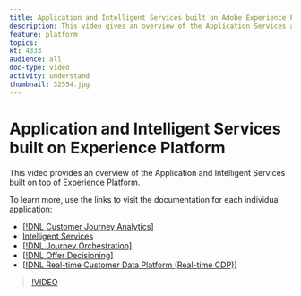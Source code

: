 ```yaml
---
title: Application and Intelligent Services built on Adobe Experience Platform
description: This video gives an overview of the Application Services and Intelligent Services built on top of Adobe Experience Platform, which complement the Experience Cloud Applications&mdash;Real-time Customer Data Platform, Journey Orchestration, Customer Journey Analytics, Attribution AI, and Customer AI.
feature: platform
topics:
kt: 4333
audience: all
doc-type: video
activity: understand
thumbnail: 32554.jpg
---
```


# Application and Intelligent Services built on Experience Platform

This video provides an overview of the Application and Intelligent Services built on top of Experience Platform. 

To learn more, use the links to visit the documentation for each individual application:

* [[!DNL Customer Journey Analytics]](https://docs.adobe.com/content/help/en/analytics-platform/using/cja-landing.html)
* [Intelligent Services](https://experienceleague.adobe.com/docs/intelligent-services.html)
* [[!DNL Journey Orchestration]](https://docs.adobe.com/content/help/en/journeys/using/journey-orchestration-home.html)
* [[!DNL Offer Decisioning]](https://docs.adobe.com/content/help/en/offer-decisioning/using/offer-decisioning-home.html)
* [[!DNL Real-time Customer Data Platform (Real-time CDP)]](../../rtcdp/overview.md)

>[!VIDEO](https://video.tv.adobe.com/v/32554?quality=12&learn=on)




